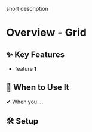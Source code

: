 short description

# Overview - Grid

## ✨ Key Features

- feature **1**

## 📌 When to Use It

✔ When you ...

## 🛠️ Setup
